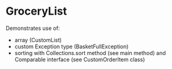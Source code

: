 # GroceryList
Demonstrates use of:
- array (CustomList)
- custom Exception type (BasketFullException)
- sorting with Collections.sort method (see main method) and Comparable interface (see CustomOrderItem class)
